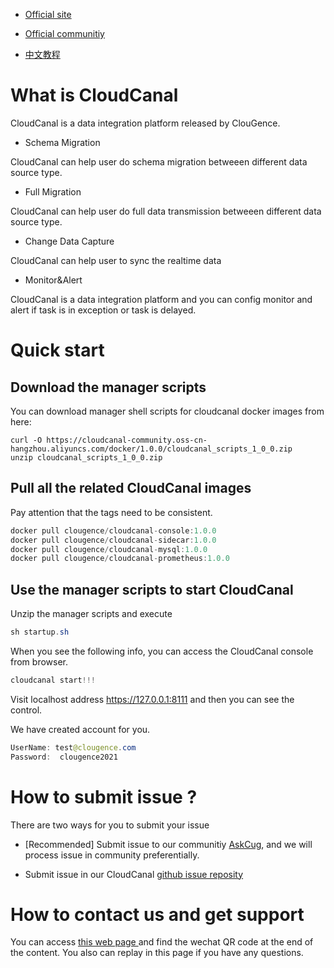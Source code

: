 - [Official site](https://www.clougence.com)

- [Official communitiy](https://www.askcug.com/)
                        
- [中文教程](https://www.askcug.com/topic/88/cloudcanal-docker-hub%E9%95%9C%E5%83%8F%E5%AE%89%E8%A3%85)


# What is CloudCanal
CloudCanal is a data integration platform released by ClouGence. 


- Schema Migration

 CloudCanal can help user do schema migration betweeen different data source type.


- Full Migration

CloudCanal can help user do full data transmission betweeen different data source type.

- Change Data Capture

CloudCanal can help user to sync the realtime data


- Monitor&Alert

CloudCanal is a data integration platform and you can config monitor and alert if task is in exception or task is delayed.

# Quick start
## Download the manager scripts
You can download manager shell scripts for cloudcanal docker images from here:

```
curl -O https://cloudcanal-community.oss-cn-hangzhou.aliyuncs.com/docker/1.0.0/cloudcanal_scripts_1_0_0.zip
unzip cloudcanal_scripts_1_0_0.zip
```



## Pull all the related CloudCanal images
Pay attention that the tags need to be consistent.
```java
docker pull clougence/cloudcanal-console:1.0.0
docker pull clougence/cloudcanal-sidecar:1.0.0
docker pull clougence/cloudcanal-mysql:1.0.0
docker pull clougence/cloudcanal-prometheus:1.0.0
```
## Use the manager scripts to start CloudCanal


Unzip the manager scripts and execute 
```java
sh startup.sh
```


When you see the following info, you can access the CloudCanal console from browser.
```java
cloudcanal start!!!
```
Visit localhost address https://127.0.0.1:8111 and then you can see the control.


We have created account for you.
```java
UserName: test@clougence.com
Password:  clougence2021
```

# How to submit issue ?
There are two ways for you to submit your issue 
- [Recommended] Submit issue to our communitiy [AskCug](https://www.askcug.com/category/11/%E9%97%AE%E7%AD%94%E5%8C%BA), and we will process issue in community preferentially.

- Submit issue in our CloudCanal [github issue reposity ](https://github.com/ClouGence/cloudcanal-issue)

# How to contact us and get support
You can access [this web page ](https://www.askcug.com/topic/75/cloudcanal%E7%A4%BE%E5%8C%BA%E7%89%88docker%E7%89%88%E5%AE%89%E8%A3%85-linux-macos/2)and find the wechat QR code at the end of the content. You also can replay in this page if you have any questions.
